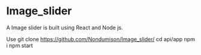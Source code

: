 # Image_slider
A Image slider is built using React and Node js.

Use
git clone https://github.com/Nondumison/Image_slider/
cd api/app
npm i
npm start
